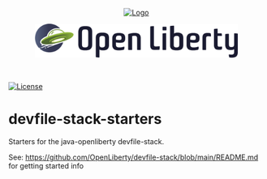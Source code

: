 <!-- PROJECT LOGO -->

<p align="center">
  <a href="https://openliberty.io/">
    <img src="https://openliberty.io/img/spaceship.svg" alt="Logo">
  </a>
</p>
<p align="center">
  <a href="https://openliberty.io/">
    <img src="https://github.com/OpenLiberty/open-liberty/blob/master/logos/logo_horizontal_light_navy.png" alt="title" width="400">
  </a>
</p>
<br />

[![License](https://img.shields.io/badge/License-ASL%202.0-green.svg)](https://opensource.org/licenses/Apache-2.0)

# devfile-stack-starters
Starters for the java-openliberty devfile-stack.

See: https://github.com/OpenLiberty/devfile-stack/blob/main/README.md for getting started info


